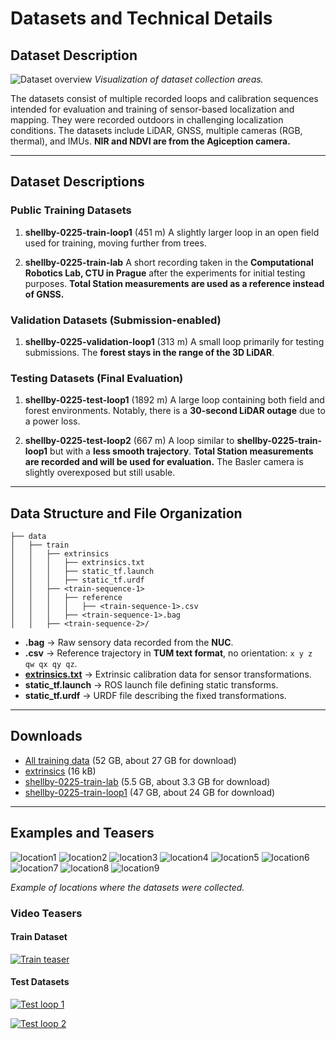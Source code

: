 # Datasets and Technical Details

## Dataset Description

![Dataset overview](https://comrob-ds.fel.cvut.cz:9000/cb-slam/media/images/total.jpeg)
*Visualization of dataset collection areas.*

The datasets consist of multiple recorded loops and calibration sequences intended for evaluation and training of sensor-based localization and mapping.
They were recorded outdoors in challenging localization conditions.
The datasets include LiDAR, GNSS, multiple cameras (RGB, thermal), and IMUs.
**NIR and NDVI are from the Agiception camera.**

---

## Dataset Descriptions

### Public Training Datasets

1. **shellby-0225-train-loop1** (451 m)
   A slightly larger loop in an open field used for training, moving further from trees.

2. **shellby-0225-train-lab**
   A short recording taken in the **Computational Robotics Lab, CTU in Prague** after the experiments for initial testing purposes.
   **Total Station measurements are used as a reference instead of GNSS.**

### Validation Datasets (Submission-enabled)

1. **shellby-0225-validation-loop1** (313 m)
   A small loop primarily for testing submissions. The **forest stays in the range of the 3D LiDAR**.

### Testing Datasets (Final Evaluation)

1. **shellby-0225-test-loop1** (1892 m)
   A large loop containing both field and forest environments.
   Notably, there is a **30-second LiDAR outage** due to a power loss.

2. **shellby-0225-test-loop2** (667 m)
   A loop similar to **shellby-0225-train-loop1** but with a **less smooth trajectory**.
   **Total Station measurements are recorded and will be used for evaluation.**
   The Basler camera is slightly overexposed but still usable.

---

## Data Structure and File Organization

```
├── data
│   ├── train
│   │   ├── extrinsics
│   │   │   ├── extrinsics.txt
│   │   │   ├── static_tf.launch
│   │   │   ├── static_tf.urdf
│   │   ├── <train-sequence-1>
│   │   │   ├── reference
│   │   │   │   ├── <train-sequence-1>.csv
│   │   │   ├── <train-sequence-1>.bag
│   │   ├── <train-sequence-2>/
```

* **<sequence>.bag** → Raw sensory data recorded from the **NUC**.
* **<sequence>.csv** → Reference trajectory in **TUM text format**, no orientation: `x y z qw qx qy qz`.
* [**extrinsics.txt**](https://comrob-ds.fel.cvut.cz:9000/cb-slam/data/train/extrinsics/extrinsics.txt) → Extrinsic calibration data for sensor transformations.
* **static\_tf.launch** → ROS launch file defining static transforms.
* **static\_tf.urdf** → URDF file describing the fixed transformations.

---

## Downloads

* [All training data](https://comrob-ds.fel.cvut.cz:9001/api/v1/buckets/cb-slam/objects/download?prefix=data/train/) (52 GB, about 27 GB for download)
* [extrinsics](https://comrob-ds.fel.cvut.cz:9001/api/v1/buckets/cb-slam/objects/download?prefix=data/train/extrinsics/) (16 kB)
* [shellby-0225-train-lab](https://comrob-ds.fel.cvut.cz:9001/api/v1/buckets/cb-slam/objects/download?prefix=data/train/shellby-0225-train-lab/) (5.5 GB, about 3.3 GB for download)
* [shellby-0225-train-loop1](https://comrob-ds.fel.cvut.cz:9001/api/v1/buckets/cb-slam/objects/download?prefix=data/train/shellby-0225-train-loop1/) (47 GB, about 24 GB for download)

---

## Examples and Teasers

![location1](https://comrob-ds.fel.cvut.cz:9000/cb-slam/media/images/location1.jpeg)
![location2](https://comrob-ds.fel.cvut.cz:9000/cb-slam/media/images/location2.jpeg)
![location3](https://comrob-ds.fel.cvut.cz:9000/cb-slam/media/images/location3.jpeg)
![location4](https://comrob-ds.fel.cvut.cz:9000/cb-slam/media/images/location4.jpeg)
![location5](https://comrob-ds.fel.cvut.cz:9000/cb-slam/media/images/location5.jpeg)
![location6](https://comrob-ds.fel.cvut.cz:9000/cb-slam/media/images/location6.jpeg)
![location7](https://comrob-ds.fel.cvut.cz:9000/cb-slam/media/images/location7.jpeg)
![location8](https://comrob-ds.fel.cvut.cz:9000/cb-slam/media/images/location8.jpeg)
![location9](https://comrob-ds.fel.cvut.cz:9000/cb-slam/media/images/location9.jpeg)

*Example of locations where the datasets were collected.*

### Video Teasers

#### Train Dataset

[![Train teaser](https://img.youtube.com/vi/dQw4w9WgXcQ/0.jpg)](https://comrob-ds.fel.cvut.cz:9000/cb-slam/media/videos/shellby-0225-train-loop1-teaser.mp4)

#### Test Datasets

[![Test loop 1](https://img.youtube.com/vi/dQw4w9WgXcQ/0.jpg)](https://comrob-ds.fel.cvut.cz:9000/cb-slam/media/videos/shellby-0225-test-loop1-teaser.mp4)

[![Test loop 2](https://img.youtube.com/vi/dQw4w9WgXcQ/0.jpg)](https://comrob-ds.fel.cvut.cz:9000/cb-slam/media/videos/shellby-0225-test-loop2-teaser.mp4)
